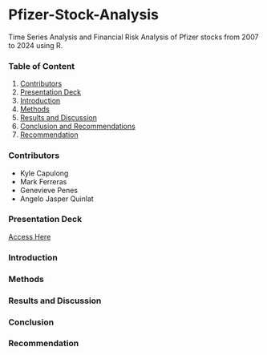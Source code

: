 # Pfizer-Stock-Analysis
Time Series Analysis and Financial Risk Analysis of Pfizer stocks from 2007 to 2024 using R.

### Table of Content
1. [Contributors](#contributors)
2. [Presentation Deck](#presentation-deck)
3. [Introduction](#introduction)
4. [Methods](#methods)
5. [Results and Discussion](#results-and-discussion)
6. [Conclusion and Recommendations](#conclusion)
7. [Recommendation](#recommendation)

### Contributors
- Kyle Capulong
- Mark Ferreras
- Genevieve Penes
- Angelo Jasper Quinlat

### Presentation Deck
[Access Here](https://www.canva.com/design/DAGGn29SisY/zai1eq65BT1Y94ezft5eAw/edit?utm_content=DAGGn29SisY&utm_campaign=designshare&utm_medium=link2&utm_source=sharebutton)

### Introduction

### Methods

### Results and Discussion

### Conclusion

### Recommendation
